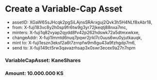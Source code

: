 # Create a Variable-Cap Asset

- assetID: XGaW6SsJHcqk2pgSiLAjnsSRArxguj2Qvk3h5H4NLf8xAbr18,
- from: X-fuji183vc8y2h0sp9fr6tw9g3yr72jkeqtj88nxa7mc,
- minters: X-fuji1q82vyap2qydd8fv42p262hdswk72a5dtmxwkxe,
- changeAddr: X-fuji1lmmtd6nuq7pqwr2jrkl7c0uus6wu0yjutkauqk,
- mint to: X-fuji1eszn3eksf2a6t7zrnpfw9m8gu43a9fzhgdp7m6,
- send to: X-fuji149ct5rw3qavazrhsap3x0swr3ecex9a27n7npm

### VariableCapAsset: KaneShares

### Amount: 10.000.000 KS
